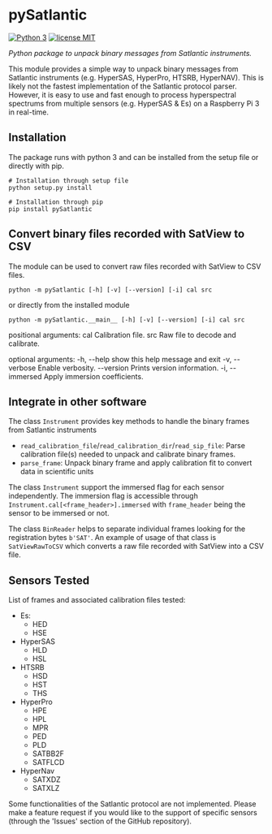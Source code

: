pySatlantic
===========
[![Python 3](https://img.shields.io/badge/Python-3-blue.svg)](https://www.python.org/downloads/)
[![license MIT](https://img.shields.io/badge/license-MIT-green)](https://github.com/OceanOptics/pySatlantic/blob/master/LICENSE)

_Python package to unpack binary messages from Satlantic instruments._

This module provides a simple way to unpack binary messages from Satlantic instruments (e.g. HyperSAS, HyperPro, HTSRB, HyperNAV). This is likely not the fastest implementation of the Satlantic protocol parser. However, it is easy to use and fast enough to process hyperspectral spectrums from multiple sensors (e.g. HyperSAS & Es) on a Raspberry Pi 3 in real-time.


## Installation
The package runs with python 3 and can be installed from the setup file or directly with pip.

    # Installation through setup file
    python setup.py install
    
    # Installation through pip
    pip install pySatlantic


## Convert binary files recorded with SatView to CSV
The module can be used to convert raw files recorded with SatView to CSV files.

    python -m pySatlantic [-h] [-v] [--version] [-i] cal src

or directly from the installed module

    python -m pySatlantic.__main__ [-h] [-v] [--version] [-i] cal src

positional arguments:
  cal             Calibration file.
  src             Raw file to decode and calibrate.

optional arguments:
  -h, --help      show this help message and exit
  -v, --verbose   Enable verbosity.
  --version       Prints version information.
  -i, --immersed  Apply immersion coefficients.

  
## Integrate in other software
The class `Instrument` provides key methods to handle the binary frames from Satlantic instruments
* `read_calibration_file`/`read_calibration_dir`/`read_sip_file`: Parse calibration file(s) needed to unpack and calibrate binary frames.
* `parse_frame`: Unpack binary frame and apply calibration fit to convert data in scientific units

The class `Instrument` support the immersed flag for each sensor independently. The immersion flag is accessible through `Instrument.cal[<frame_header>].immersed` with `frame_header` being the sensor to be immersed or not.


The class `BinReader` helps to separate individual frames looking for the registration bytes `b'SAT'`. An example of usage of that class is `SatViewRawToCSV` which converts a raw file recorded with SatView into a CSV file. 


## Sensors Tested
List of frames and associated calibration files tested:
  + Es:
    + HED
    + HSE
  + HyperSAS
    + HLD
    + HSL
  + HTSRB
    + HSD
    + HST
    + THS
  + HyperPro
    + HPE
    + HPL
    + MPR
    + PED
    + PLD
    + SATBB2F
    + SATFLCD
  + HyperNav
    + SATXDZ
    + SATXLZ

Some functionalities of the Satlantic protocol are not implemented. Please make a feature request if you would like to the support of specific sensors (through the 'Issues' section of the GitHub repository).
